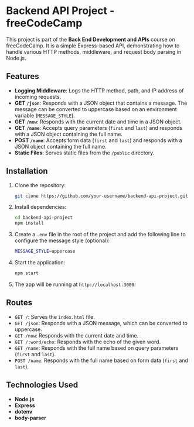 # Backend API Project - freeCodeCamp

This project is part of the **Back End Development and APIs** course on freeCodeCamp. It is a simple Express-based API, demonstrating how to handle various HTTP methods, middleware, and request body parsing in Node.js.

## Features

- **Logging Middleware**: Logs the HTTP method, path, and IP address of incoming requests.
- **GET `/json`**: Responds with a JSON object that contains a message. The message can be converted to uppercase based on an environment variable (`MESSAGE_STYLE`).
- **GET `/now`**: Responds with the current date and time in a JSON object.
- **GET `/name`**: Accepts query parameters (`first` and `last`) and responds with a JSON object containing the full name.
- **POST `/name`**: Accepts form data (`first` and `last`) and responds with a JSON object containing the full name.
- **Static Files**: Serves static files from the `/public` directory.

## Installation

1. Clone the repository:
   ```bash
   git clone https://github.com/your-username/backend-api-project.git
   ```

2. Install dependencies:
   ```bash
   cd backend-api-project
   npm install
   ```

3. Create a `.env` file in the root of the project and add the following line to configure the message style (optional):
   ```bash
   MESSAGE_STYLE=uppercase
   ```

4. Start the application:
   ```bash
   npm start
   ```

5. The app will be running at `http://localhost:3000`.

## Routes

- `GET /`: Serves the `index.html` file.
- `GET /json`: Responds with a JSON message, which can be converted to uppercase.
- `GET /now`: Responds with the current date and time.
- `GET /:word/echo`: Responds with the echo of the given word.
- `GET /name`: Responds with the full name based on query parameters (`first` and `last`).
- `POST /name`: Responds with the full name based on form data (`first` and `last`).

## Technologies Used

- **Node.js**
- **Express**
- **dotenv**
- **body-parser**
```
